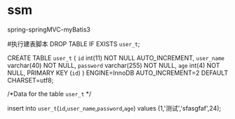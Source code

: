 # ssm
spring-springMVC-myBatis3

#执行建表脚本
DROP TABLE IF EXISTS `user_t`;

CREATE TABLE `user_t` (
  `id` int(11) NOT NULL AUTO_INCREMENT,
  `user_name` varchar(40) NOT NULL,
  `password` varchar(255) NOT NULL,
  `age` int(4) NOT NULL,
  PRIMARY KEY (`id`)
) ENGINE=InnoDB AUTO_INCREMENT=2 DEFAULT CHARSET=utf8;

/*Data for the table `user_t` */

insert  into `user_t`(`id`,`user_name`,`password`,`age`) values (1,'测试','sfasgfaf',24);